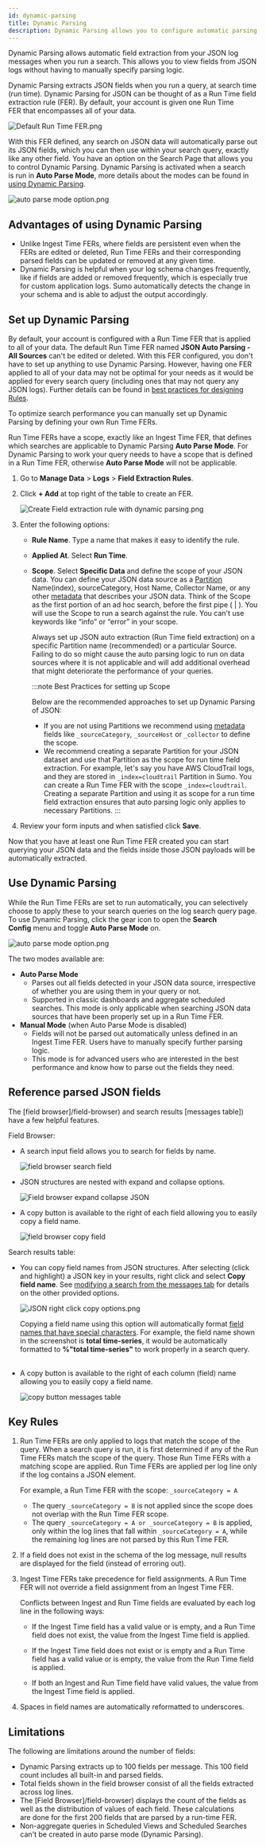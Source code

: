 ```yaml
---
id: dynamic-parsing
title: Dynamic Parsing
description: Dynamic Parsing allows you to configure automatic parsing of JSON logs.
---
```




Dynamic Parsing allows automatic field extraction from your JSON log messages when you run a search. This allows you to view fields from JSON logs without having to manually specify parsing logic.

Dynamic Parsing extracts JSON fields when you run a query, at search time (run time). Dynamic Parsing for JSON can be thought of as a Run
Time field extraction rule (FER). By default, your account is given one Run Time FER that encompasses all of your data.

![Default Run Time FER.png](/img/search/get-started-search/build-search/dynamic-parsing/default-runtime-FER.png)

With this FER defined, any search on JSON data will automatically parse out its JSON fields, which you can then use within your search query, exactly like any other field. You have an option on the Search Page that allows you to control Dynamic Parsing. Dynamic Parsing is activated when a search is run in **Auto Parse Mode**, more details about the modes can be found in [using Dynamic Parsing](dynamic-parsing.md).

![auto parse mode option.png](/img/search/get-started-search/build-search/dynamic-parsing/auto-parse-mode-option.png)

## Advantages of using Dynamic Parsing

* Unlike Ingest Time FERs, where fields are persistent even when the FERs are edited or deleted, Run Time FERs and their corresponding parsed fields can be updated or removed at any given time. 
* Dynamic Parsing is helpful when your log schema changes frequently, like if fields are added or removed frequently, which is especially true for custom application logs. Sumo automatically detects the change in your schema and is able to adjust the output accordingly.

## Set up Dynamic Parsing

By default, your account is configured with a Run Time FER that is applied to all of your data. The default Run Time FER named **JSON Auto Parsing - All Sources** can't be edited or deleted. With this FER configured, you don't have to set up anything to use Dynamic Parsing. However, having one FER applied to all of your data may not be optimal for your needs as it would be applied for every search query (including ones that may not query any JSON logs). Further details can be found in [best practices for designing Rules](/docs/manage/field-extractions/create-field-extraction-rule.md).

To optimize search performance you can manually set up Dynamic Parsing by defining your own Run Time FERs.

Run Time FERs have a scope, exactly like an Ingest Time FER, that defines which searches are applicable to Dynamic Parsing **Auto Parse Mode**. For Dynamic Parsing to work your query needs to have a scope that is defined in a Run Time FER, otherwise **Auto Parse Mode** will
not be applicable.

1. Go to **Manage Data** > **Logs** > **Field Extraction Rules**.
1. Click **+ Add** at top right of the table to create an FER.  

    ![Create Field extraction rule with dynamic parsing.png](/img/search/get-started-search/build-search/dynamic-parsing/create-FER-dynamic-parsing.png)

1. Enter the following options:

    * **Rule Name**. Type a name that makes it easy to identify the rule.

    * **Applied At**. Select **Run Time**.

    * **Scope**. Select **Specific Data** and define the scope of your JSON data. You can define your JSON data source as a [Partition](/docs/manage/partitions-data-tiers) Name(index), sourceCategory, Host Name, Collector Name, or any other [metadata](../search-basics/built-in-metadata.md) that describes your JSON data. Think of the Scope as the first portion of an ad hoc search, before the first pipe ( \| ). You will use the Scope to run a search against the rule. You can't use keywords like “info” or “error” in your scope.

        Always set up JSON auto extraction (Run Time field extraction) on a specific Partition name (recommended) or a particular Source. Failing to do so might cause the auto parsing logic to run on data sources where it is not applicable and will add additional overhead that might deteriorate the performance of your queries.

        :::note Best Practices for setting up Scope

        Below are the recommended approaches to set up Dynamic Parsing of JSON:

        * If you are not using Partitions we recommend using [metadata](../search-basics/built-in-metadata.md) fields like `_sourceCategory`, `_sourceHost` or `_collector` to define the scope.
        * We recommend creating a separate Partition for your JSON dataset and use that Partition as the scope for run time field extraction. For example, let's say you have AWS CloudTrail logs, and they are stored in `_index=cloudtrail` Partition in Sumo. You can create a Run Time FER with the scope `_index=cloudtrail`. Creating a separate Partition and using it as scope for a run time field extraction ensures that auto parsing logic only applies to necessary Partitions.
        :::

1. Review your form inputs and when satisfied click **Save**.

Now that you have at least one Run Time FER created you can start querying your JSON data and the fields inside those JSON payloads will be automatically extracted.

## Use Dynamic Parsing

While the Run Time FERs are set to run automatically, you can selectively choose to apply these to your search queries on the log search query page. To use Dynamic Parsing, click the gear icon to open the **Search Config** menu and toggle **Auto Parse Mode** on.

![auto parse mode option.png](/img/search/get-started-search/build-search/dynamic-parsing/auto-parse-mode-option.png)

The two modes available are:

* **Auto Parse Mode**
    * Parses out all fields detected in your JSON data source, irrespective of whether you are using them in your query or not.
    * Supported in classic dashboards and aggregate scheduled searches. This mode is only applicable when searching JSON data sources that have been properly set up in a Run Time FER.
* **Manual Mode** (when Auto Parse Mode is disabled)
    * Fields will not be parsed out automatically unless defined in an Ingest Time FER. Users have to manually specify further parsing logic.
    * This mode is for advanced users who are interested in the best performance and know how to parse out the fields they need.

## Reference parsed JSON fields

The [field browser]/field-browser) and search results [messages table]) have a few helpful features. 

Field Browser:

* A search input field allows you to search for fields by name.  

    ![field browser search field](/img/search/get-started-search/build-search/dynamic-parsing/field-browser-search-field.png)

* JSON structures are nested with expand and collapse options.  

    ![Field browser expand collapse JSON](/img/search/get-started-search/build-search/dynamic-parsing/field-browser-expand-collapse-JSON.png)

* A copy button is available to the right of each field allowing you to easily copy a field name.  

    ![field browser copy field](/img/search/get-started-search/build-search/dynamic-parsing/field-browser-copy-field.png)

Search results table:

* You can copy field names from JSON structures. After selecting (click and highlight) a JSON key in your results, right click and select **Copy field name**. See [modifying a search from the messages tab](/docs/search/get-started-with-search/search-page/modify-search-from-messages-tab) for details on the other provided options.  

    ![JSON right click copy options.png](/img/search/get-started-search/build-search/dynamic-parsing/JSON-right-click-copy-options.png)  

    Copying a field name using this option will automatically format [field names that have special characters](/docs/search/get-started-with-search/search-basics/reference-field-special-characters). For example, the field name shown in the screenshot is **total time-series**, it would be automatically formatted to **%"total time-series"** to work properly in a search query.  
     
* A copy button is available to the right of each column (field) name allowing you to easily copy a field name.  

    ![copy button messages table](/img/search/get-started-search/build-search/dynamic-parsing/copy-button-messages-table.png)

## Key Rules

1. Run Time FERs are only applied to logs that match the scope of the query. When a search query is run, it is first determined if any of the Run Time FERs match the scope of the query. Those Run Time FERs with a matching scope are applied. Run Time FERs are applied per log line only if the log contains a JSON element.  

    For example, a Run Time FER with the scope: `_sourceCategory = A`

    * The query `_sourceCategory = B` is not applied since the scope does not overlap with the Run Time FER scope.
    * The query `_sourceCategory = A or _sourceCategory = B` is applied, only within the log lines that fall within `_sourceCategory = A`, while the remaining log lines are not parsed by this Run Time FER.

1. If a field does not exist in the schema of the log message, null results are displayed for the field (instead of erroring out).

1. Ingest Time FERs take precedence for field assignments. A Run Time FER will not override a field assignment from an Ingest Time FER.  

    Conflicts between Ingest and Run Time fields are evaluated by each log line in the following ways:

    * If the Ingest Time field has a valid value or is empty, and a Run Time field does not exist, the value from the Ingest Time field is applied.

    * If the Ingest Time field does not exist or is empty and a Run Time field has a valid value or is empty, the value from the Run Time field is applied.

    * If both an Ingest and Run Time field have valid values, the value from the Ingest Time field is applied.

1. Spaces in field names are automatically reformatted to underscores.

## Limitations

The following are limitations around the number of fields:

* Dynamic Parsing extracts up to 100 fields per message. This 100 field count includes all built-in and parsed fields.
* Total fields shown in the field browser consist of all the fields extracted across log lines.
* The [Field Browser]/field-browser) displays the count of the fields as well as the distribution of values of each field. These calculations are done for the first 200 fields that are parsed by a run-time FER.
* Non-aggregate queries in Scheduled Views and Scheduled Searches can't be created in auto parse mode (Dynamic Parsing).
